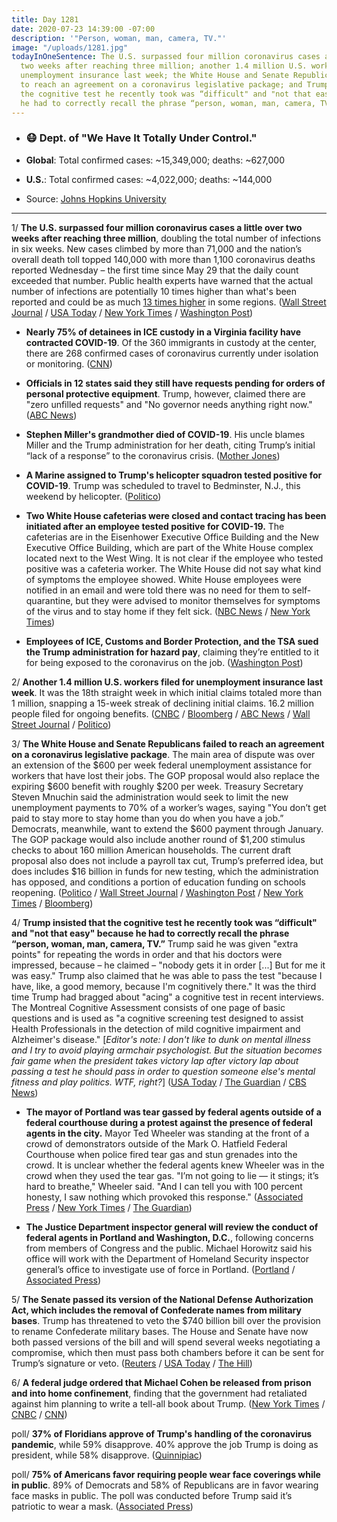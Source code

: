 ```yaml
---
title: Day 1281
date: 2020-07-23 14:39:00 -07:00
description: '"Person, woman, man, camera, TV."'
image: "/uploads/1281.jpg"
todayInOneSentence: The U.S. surpassed four million coronavirus cases a little over
  two weeks after reaching three million; another 1.4 million U.S. workers filed for
  unemployment insurance last week; the White House and Senate Republicans failed
  to reach an agreement on a coronavirus legislative package; and Trump insisted that
  the cognitive test he recently took was “difficult" and "not that easy" because
  he had to correctly recall the phrase “person, woman, man, camera, TV.”
---
```


* ### 😷 Dept. of "We Have It Totally Under Control."

* **Global**: Total confirmed cases: \~15,349,000; deaths: \~627,000

* **U.S.**: Total confirmed cases: \~4,022,000; deaths: \~144,000

* Source: [Johns Hopkins University](https://coronavirus.jhu.edu/map.html)

---

1/ **The U.S. surpassed four million coronavirus cases a little over two weeks after reaching three million**, doubling the total number of infections in six weeks. New cases climbed by more than 71,000 and the nation’s overall death toll topped 140,000 with more than 1,100 coronavirus deaths reported Wednesday – the first time since May 29 that the daily count exceeded that number. Public health experts have warned that the actual number of infections are potentially 10 times higher than what's been reported and could be as much [13 times higher](https://www.nytimes.com/2020/07/21/health/coronavirus-infections-us.html) in some regions. ([Wall Street Journal](https://www.wsj.com/articles/coronavirus-latest-news-07-23-2020-11595493659?mod=hp_lead_pos3) / [USA Today](https://www.usatoday.com/story/news/nation/2020/07/23/united-states-coronavirus-cases-deaths-timeline/5485674002/) / [New York Times](https://www.nytimes.com/2020/07/23/world/coronavirus-covid-19.html#link-39da89b8) / [Washington Post](https://www.washingtonpost.com/nation/2020/07/23/covid-live-updates-us/?hpid=hp_hp-top-table-high_virus-luf-1225am%3Aprime-time%2Fpromo))

* **Nearly 75% of detainees in ICE custody in a Virginia facility have contracted COVID-19**. Of the 360 immigrants in custody at the center, there are 268 confirmed cases of coronavirus currently under isolation or monitoring. ([CNN](https://www.cnn.com/2020/07/23/politics/immigration-ice-detention-coronavirus-farmville/index.html))

* **Officials in 12 states said they still have requests pending for orders of personal protective equipment**. Trump, however, claimed there are "zero unfilled requests" and "No governor needs anything right now." ([ABC News](https://abcnews.go.com/Health/trump-claim-12-states-orders-coronavirus-supplies-unfilled/story?id=71946598))

* **Stephen Miller's grandmother died of COVID-19**. His uncle blames Miller and the Trump administration for her death, citing Trump’s initial “lack of a response” to the coronavirus crisis. ([Mother Jones](https://www.motherjones.com/politics/2020/07/stephen-millers-grandmother-died-of-covid-19-her-son-blames-the-trump-administration/))

* **A Marine assigned to Trump's helicopter squadron tested positive for COVID-19**. Trump was scheduled to travel to Bedminster, N.J., this weekend by helicopter. ([Politico](https://www.politico.com/news/2020/07/23/marine-one-helicopter-covid-positive-380444))

* **Two White House cafeterias were closed and contact tracing has been initiated after an employee tested positive for COVID-19.** The cafeterias are in the Eisenhower Executive Office Building and the New Executive Office Building, which are part of the White House complex located next to the West Wing. It is not clear if the employee who tested positive was a cafeteria worker. The White House did not say what kind of symptoms the employee showed. White House employees were notified in an email and were told there was no need for them to self-quarantine, but they were advised to monitor themselves for symptoms of the virus and to stay home if they felt sick. ([NBC News](https://www.nbcnews.com/politics/white-house/white-house-executive-office-cafeteria-closed-after-positive-coronavirus-test-n1234662) / [New York Times](https://www.nytimes.com/2020/07/22/us/politics/white-house-employee-covid-19.html))

* **Employees of ICE, Customs and Border Protection, and the TSA sued the Trump administration for hazard pay**, claiming they’re entitled to it for being exposed to the coronavirus on the job. ([Washington Post](https://www.washingtonpost.com/nation/2020/07/23/covid-live-updates-us/?hpid=hp_hp-top-table-high_virus-luf-1225am%3Aprime-time%2Fpromo))

2/ **Another 1.4 million U.S. workers filed for unemployment insurance last week**. It was the 18th straight week in which initial claims totaled more than 1 million, snapping a 15-week streak of declining initial claims. 16.2 million people filed for ongoing benefits. ([CNBC](https://www.cnbc.com/2020/07/23/weekly-jobless-claims.html) / [Bloomberg](https://www.bloomberg.com/news/articles/2020-07-23/u-s-jobless-claims-rose-last-week-for-first-time-since-march?srnd=premium&sref=MIBMEEoj) / [ABC News](https://abcnews.go.com/Business/14-million-workers-filed-unemployment-insurance-week/story?id=71939422) / [Wall Street Journal](https://www.wsj.com/articles/unemployment-benefits-weekly-jobless-claims-coronavirus-11595444039?mod=hp_lead_pos1) / [Politico](https://www.politico.com/news/2020/07/23/unemployment-claims-numbers-coronavirus-379729))

3/ **The White House and Senate Republicans failed to reach an agreement on a coronavirus legislative package**. The main area of dispute was over an extension of the $600 per week federal unemployment assistance for workers that have lost their jobs. The GOP proposal would also replace the expiring $600 benefit with roughly $200 per week. Treasury Secretary Steven Mnuchin said the administration would seek to limit the new unemployment payments to 70% of a worker’s wages, saying "You don’t get paid to stay more to stay home than you do when you have a job.” Democrats, meanwhile, want to extend the $600 payment through January. The GOP package would also include another round of $1,200 stimulus checks to about 160 million American households. The current draft proposal also does not include a payroll tax cut, Trump’s preferred idea, but does includes $16 billion in funds for new testing, which the administration has opposed, and conditions a portion of education funding on schools reopening. ([Politico](https://www.politico.com/news/2020/07/23/senate-gop-covid-relief-bill-unemployment-379754) / [Wall Street Journal](https://www.wsj.com/articles/mnuchin-payroll-tax-cut-wont-be-in-senate-republican-coronavirus-relief-bill-11595509963?mod=hp_lead_pos4) / [Washington Post](https://www.washingtonpost.com/us-policy/2020/07/23/congress-stimulus-coronavirus-trump/) / [New York Times](https://www.nytimes.com/2020/07/23/world/coronavirus-covid-19.html#link-af5a16a) / [Bloomberg](https://www.bloomberg.com/news/articles/2020-07-23/republican-plan-would-send-more-1-200-stimulus-checks-in-august?srnd=premium&sref=MIBMEEoj))

4/ **Trump insisted that the cognitive test he recently took was “difficult" and "not that easy" because he had to correctly recall the phrase “person, woman, man, camera, TV.”** Trump said he was given "extra points" for repeating the words in order and that his doctors were impressed, because – he claimed – "nobody gets it in order \[...\] But for me it was easy." Trump also claimed that he was able to pass the test "because I have, like, a good memory, because I'm cognitively there." It was the third time Trump had bragged about "acing" a cognitive test in recent interviews. The Montreal Cognitive Assessment consists of one page of basic questions and is used as "a cognitive screening test designed to assist Health Professionals in the detection of mild cognitive impairment and Alzheimer's disease." \[*Editor's note: I don't like to dunk on mental illness and I try to avoid playing armchair psychologist. But the situation becomes fair game when the president takes victory lap after victory lap about passing a test he should pass in order to question someone else's mental fitness and play politics. WTF, right?*\] ([USA Today](https://www.usatoday.com/story/news/politics/2020/07/23/trump-again-boasts-performance-difficult-cognitive-test/5492305002/) / [The Guardian](https://www.theguardian.com/us-news/2020/jul/23/person-woman-man-camera-tv-trump-insists-cognition-test-was-difficult) / [CBS News](https://www.cbsnews.com/news/trump-cognitive-test-difficulty-claim/))

* **The mayor of Portland was tear gassed by federal agents outside of a federal courthouse during a protest against the presence of federal agents in the city.** Mayor Ted Wheeler was standing at the front of a crowd of demonstrators outside of the Mark O. Hatfield Federal Courthouse when police fired tear gas and stun grenades into the crowd. It is unclear whether the federal agents knew Wheeler was in the crowd when they used the tear gas. "I’m not going to lie — it stings; it’s hard to breathe," Wheeler said. "And I can tell you with 100 percent honesty, I saw nothing which provoked this response." ([Associated Press](https://apnews.com/edd4ebdd7a245e568da69db38aea04db) / [New York Times](https://www.nytimes.com/2020/07/23/us/portland-protest-tear-gas-mayor.html) / [The Guardian](https://www.theguardian.com/us-news/2020/jul/23/donald-trump-portland-oregon-mayor-ted-wheeler-teargas-federal-agents))

* **The Justice Department inspector general will review the conduct of federal agents in Portland and Washington, D.C.**, following concerns from members of Congress and the public. Michael Horowitz said his office will work with the Department of Homeland Security inspector general’s office to investigate use of force in Portland. ([Portland](https://www.politico.com/news/2020/07/23/doj-ig-probe-law-enforcement-portland-washington-dc-380383) / [Associated Press](https://apnews.com/ecd6aef6fa3d47424e5c1aab5ba52392))

5/ **The Senate passed its version of the National Defense Authorization Act, which includes the removal of Confederate names from military bases**. Trump has threatened to veto the $740 billion bill over the provision to rename Confederate military bases. The House and Senate have now both passed versions of the bill and will spend several weeks negotiating a compromise, which then must pass both chambers before it can be sent for Trump’s signature or veto. ([Reuters](https://www.reuters.com/article/us-usa-congress-defense/u-s-senate-passes-740-billion-defense-bill-bucking-trump-on-confederate-names-idUSKCN24O2TF) / [USA Today](https://www.usatoday.com/story/news/politics/2020/07/23/senate-set-passes-defense-bill-removing-confederate-names-bases/5495545002/) / [The Hill](https://thehill.com/homenews/senate/508721-senate-passes-bill-with-plan-to-change-confederate-named-bases-over-trump))

6/ **A federal judge ordered that Michael Cohen be released from prison and into home confinement**, finding that the government had retaliated against him planning to write a tell-all book about Trump. ([New York Times](https://www.nytimes.com/2020/07/23/nyregion/michael-cohen-trump-book.html) / [CNBC](https://www.cnbc.com/2020/07/23/michael-cohen-judge-orders-former-trump-lawyers-release-from-prison.html) / [CNN](https://www.cnn.com/2020/07/23/politics/michael-cohen-will-be-released/))

poll/ **37% of Floridians approve of Trump's handling of the coronavirus pandemic**, while 59% disapprove. 40% approve the job Trump is doing as president, while 58% disapprove. ([Quinnipiac](https://poll.qu.edu/florida/release-detail?ReleaseID=3668))

poll/ **75% of Americans favor requiring people wear face coverings while in public**. 89% of Democrats and 58% of Republicans are in favor wearing face masks in public. The poll was conducted before Trump said it’s patriotic to wear a mask. ([Associated Press](https://apnews.com/9126a38ef22c244f9ca18f9584061f8d))